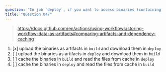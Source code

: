 ```yaml
---
question: "In job `deploy`, if you want to access binaries (containing your application) that were created in job `build` you should"
title: "Question 047"
---
```



> https://docs.github.com/en/actions/using-workflows/storing-workflow-data-as-artifacts#comparing-artifacts-and-dependency-caching

1. [x] upload the binaries as artifacts in `build` and download them in `deploy`
1. [ ] upload the binaries as artifacts in `deploy` and download them in `build`
1. [ ] cache the binaries in `build` and read the files from cache in `deploy`
1. [ ] cache the binaries in `deploy` and read the files from cache in `build`
